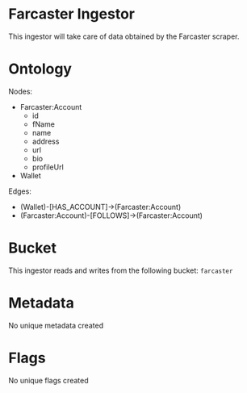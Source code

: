 # Farcaster Ingestor

This ingestor will take care of data obtained by the Farcaster scraper.

# Ontology

Nodes:
- Farcaster:Account
  - id
  - fName
  - name
  - address
  - url
  - bio
  - profileUrl
- Wallet

Edges:
- (Wallet)-[HAS_ACCOUNT]->(Farcaster:Account)
- (Farcaster:Account)-[FOLLOWS]->(Farcaster:Account)

# Bucket

This ingestor reads and writes from the following bucket: `farcaster`

# Metadata

No unique metadata created

# Flags

No unique flags created